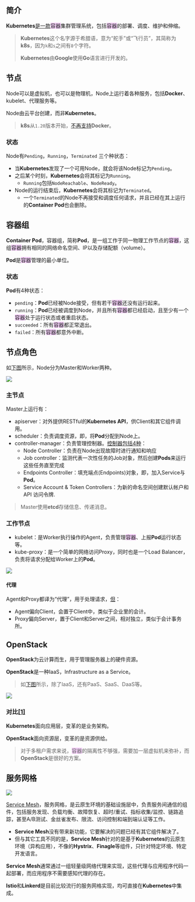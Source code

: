 ## 简介

**Kubernetes**[是一款](https://yeasy.gitbook.io/docker_practice/kubernetes)<span style=background:#f8d2ff>容器</span>集群管理系统，包括<span style=background:#f8d2ff>容器</span>的部署、调度、维护和伸缩。

> **Kubernetes**这个名字源于希腊语，意为“舵手”或“飞行员”，其简称为**k8s**，因为`k`和`s`之间有`8`个字符。
>
> **Kubernetes**由**Google**使用**Go**语言进行开发的。



## 节点

Node可以是虚拟机，也可以是物理机，Node上运行着各种服务，包括**Docker**、kubelet、代理服务等。

Node由云平台创建，而非**Kubernetes**。

> **k8s**从`1.20`版本开始，[不再支持](https://cloud.tencent.com/developer/article/1758588)**Docker**。

### 状态

Node有`Pending`，`Running`，`Terminated` 三个种状态：

- 当**Kubernetes**发现了一个可用Node，就会将该Node标记为`Pending`。
- 之后某个时刻，**Kubernetes**会将其标记为`Running`。
  - `Running`包括`NodeReachable`、`NodeReady`。
- Node的运行结束后，**Kubernetes**会将其标记为`Terminated`。
  - 一个`Terminated`的Node不再接受和调度任何请求，并且已经在其上运行的**Container Pod**也会删除。



## 容器组

**Container Pod**，容器组，简称**Pod**，是一组工作于同一物理工作节点的<span style=background:#f8d2ff>容器</span>，这组<span style=background:#f8d2ff>容器</span>拥有相同的网络命名空间、IP以及存储配额（volume）。

**Pod**是<span style=background:#f8d2ff>容器</span>管理的最小单位。

### 状态

**Pod**有4种状态：

- `pending`：**Pod**已经被Node接受，但有若干<span style=background:#f8d2ff>容器</span>还没有运行起来。
- `running`：**Pod**已经被调度到Node，并且所有<span style=background:#f8d2ff>容器</span>都已经启动，且至少有一个<span style=background:#f8d2ff>容器</span>处于运行状态或者重启状态。
- `succeeded`：所有<span style=background:#f8d2ff>容器</span>都正常退出。
- `failed`：所有<span style=background:#f8d2ff>容器</span>都意外中断。



## 节点角色

如[下图](https://yeasy.gitbook.io/docker_practice/kubernetes/design)所示，Node分为Master和Worker两种。

![](../images/6/kubernetes_architecture.png)

### 主节点

Master上运行有：

- apiserver：对外提供RESTful的**Kubernetes API**，供Client和其它组件调用。
- scheduler：负责调度资源，即，将**Pod**分配到Node上。
- controller-manager：负责管理控制器。[控制器包括4种](https://kubernetes.io/zh/docs/concepts/overview/components/#kube-controller-manager)：
  - Node Controller：负责在Node出现故障时进行通知和响应
  - Job controller：监测代表一次性任务的Job对象，然后创建**Pods**来运行这些任务直至完成
  - Endpoints Controller：填充端点(Endpoints)对象，即，加入Service与**Pod**。
  - Service Account & Token Controllers：为新的命名空间创建默认帐户和 API 访问令牌.

> Master使用**etcd**存储信息、传递消息。

### 工作节点

- kubelet：是Worker执行操作的Agent，负责管理<span style=background:#f8d2ff>容器</span>、上报**Pod**运行状态等。
- kube-proxy：是一个简单的网络访问Proxy，同时也是一个Load Balancer，负责将请求分配给Worker上的**Pod**。

![](../images/6/kube_proxy.png)

#### 代理

Agent和Proxy都译为“代理”，用于处理请求，[但](https://blog.csdn.net/antony1776/article/details/107835249)：

- Agent偏向Client，会置于Client中，类似于企业里的会计。
- Proxy偏向Server，置于Client和Server之间，相对独立，类似于会计事务所。



## OpenStack

**OpenStack**为云计算而生，用于管理服务器上的硬件资源。

**OpenStack**是一种IaaS，Infrastructure as a Service。

> 如[下图](https://zhuanlan.zhihu.com/p/35598437)所示，除了IaaS，还有PaaS、SaaS、DaaS等。

![](../images/6/Iaas、PaaS、SaaS.jpg)

### 对比[[1]](https://www.zhihu.com/question/26895729/answer/298988959)

**Kubernetes**面向应用层，变革的是业务架构。

**OpenStack**面向资源层，变革的是资源供给。

> 对于多租户需求来说，<span style=background:#f8d2ff>容器</span>的隔离性不够强，需要加一层虚拟机来弥补，而**OpenStack**是很好的方案。



## 服务网格

![](../images/6/service_mesh.png)

[Service Mesh](https://jimmysong.io/istio-handbook/concepts/what-is-service-mesh.html)，服务网格，是云原生环境的基础设施层中，负责服务间通信的组件，包括服务发现、负载均衡、故障恢复、超时/重试、指标收集/监控、链路追踪，甚至A/B测试、金丝雀发布、限流、访问控制和端到端认证等工作。

- **Service Mesh**没有带来新功能，它要解决的问题已经有其它组件解决了。
- 但与其它工具不同的是，**Service Mesh**针对的是基于**Kubernetes**的云原生环境（异构应用），不像的**Hystrix**、**Finagle**等组件，只针对特定环境、特定开发语言。

**Service Mesh**通常通过一组轻量级网络代理来实现，这些代理与应用程序代码一起部署，而应用程序不需要感知代理的存在。

**Istio**和**Linkerd**是目前比较流行的服务网格实现，均可直接在**Kubernetes**中集成。

